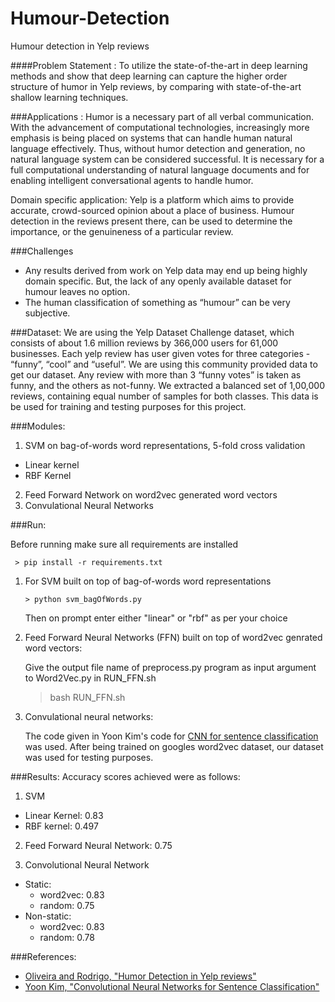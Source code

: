 # Humour-Detection
Humour detection in Yelp reviews

####Problem Statement : 
To utilize the state-of-the-art in deep learning methods and show that deep learning can capture the higher order structure of humor in Yelp reviews, by comparing with state-of-the-art shallow learning techniques. 

###Applications :
Humor is a necessary part of all verbal communication. With the advancement of computational technologies, increasingly more emphasis is being placed on systems that can handle human natural language effectively. Thus, without humor detection and generation, no natural language system can be considered successful. It is necessary for a full computational understanding of natural language documents and for enabling intelligent conversational agents to handle humor.

Domain specific application: Yelp is a platform which aims to provide accurate, crowd-sourced opinion about a place of business. Humour detection in the reviews present there, can be used to determine the importance, or the genuineness of a particular review.

###Challenges
- Any results derived from work on Yelp data may end up being highly domain specific. But, the lack of any openly available dataset for humour leaves no option.
- The human classification of something as “humour” can be very subjective.

###Dataset:
We are using the  Yelp Dataset Challenge dataset, which consists of about 1.6 million reviews by 366,000 users for 61,000 businesses. Each yelp review has user given votes for three categories - “funny”, “cool” and “useful”.  We are using this community provided data to get our dataset. Any review with more than 3 “funny votes” is taken as funny, and the others as not-funny. We extracted a balanced set of 1,00,000 reviews, containing equal number of samples for both classes. This data is be used for training and testing purposes for this project.


###Modules:
1. SVM on bag-of-words word representations, 5-fold cross validation
  * Linear kernel
  * RBF Kernel
2. Feed Forward Network on word2vec generated word vectors
3. Convulational Neural Networks

###Run:

   Before running make sure all requirements are installed 

     > pip install -r requirements.txt


1. For SVM built on top of bag-of-words word representations 
	   
       > python svm_bagOfWords.py

   Then on prompt enter either "linear" or "rbf" as per your choice
   
2. Feed Forward Neural Networks (FFN) built on top of word2vec genrated word vectors:

   	Give the output file name of preprocess.py program as input argument to Word2Vec.py in RUN_FFN.sh
	> bash RUN_FFN.sh

3. Convulational neural networks:

    The code given in Yoon Kim's code for [CNN for sentence classification](https://github.com/yoonkim/CNN_sentence) was used. After being trained on googles word2vec dataset, our dataset was used for testing purposes.

###Results:
Accuracy scores achieved were as follows:

1. SVM
  - Linear Kernel: 0.83
  - RBF kernel: 0.497

2. Feed Forward Neural Network:  0.75

2. Convolutional Neural Network
  - Static: 
    - word2vec: 0.83
    - random: 0.75
  - Non-static:
    - word2vec: 0.83
    - random: 0.78

###References:
- [Oliveira and Rodrigo, "Humor Detection in Yelp reviews" ](https://cs224d.stanford.edu/reports/OliveiraLuke.pdf)
- [Yoon Kim, "Convolutional Neural Networks for Sentence Classification"](http://emnlp2014.org/papers/pdf/EMNLP2014181.pdf)
